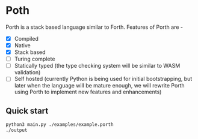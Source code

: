 # Poth

Porth is a stack based language similar to Forth. Features of Porth are -

- [x] Compiled
- [x] Native
- [x] Stack based
- [ ] Turing complete
- [ ] Statically typed (the type checking system will be similar to WASM validation)
- [ ] Self hosted (currently Python is being used for initial bootstrapping, but later when the language will be mature enough, we will rewrite Porth using Porth to implement new features and enhancements)

## Quick start

```sh
python3 main.py ./examples/example.porth
./output
```